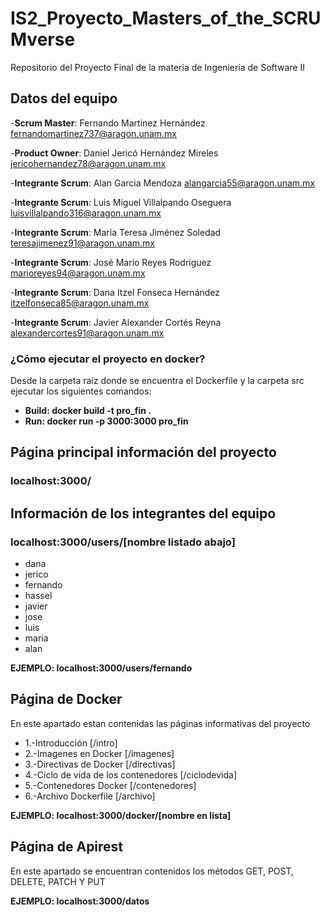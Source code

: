 # IS2_Proyecto_Masters_of_the_SCRUMverse
Repositorio del Proyecto Final de la materia de Ingeniería de Software II

## Datos del equipo 

-**Scrum Master**: Fernando Martinez Hernández fernandomartinez737@aragon.unam.mx

-**Product Owner**: Daniel Jericó Hernández Mireles jericohernandez78@aragon.unam.mx

-**Integrante Scrum**: Alan Garcia Mendoza alangarcia55@aragon.unam.mx

-**Integrante Scrum**: Luis Miguel Villalpando Oseguera luisvillalpando316@aragon.unam.mx

-**Integrante Scrum**: María Teresa Jiménez Soledad teresajimenez91@aragon.unam.mx

-**Integrante Scrum**: José Mario Reyes Rodriguez marioreyes94@aragon.unam.mx 

-**Integrante Scrum**: Dana Itzel Fonseca Hernández itzelfonseca85@aragon.unam.mx

-**Integrante Scrum**: Javier Alexander Cortés Reyna alexandercortes91@aragon.unam.mx


### ¿Cómo ejecutar el proyecto en docker?

Desde la carpeta raíz donde se encuentra el Dockerfile y la carpeta src ejecutar los siguientes comandos:

- **Build:  docker build -t pro_fin .**
- **Run:    docker run -p 3000:3000 pro_fin**

## Página principal información del proyecto
### localhost:3000/
##
## Información de los integrantes del equipo

### localhost:3000/users/[nombre listado abajo]

- dana
- jerico
- fernando
- hassel
- javier
- jose
- luis
- maria
- alan

**EJEMPLO: localhost:3000/users/fernando**

## Página de Docker
En este apartado estan contenidas las páginas informativas del proyecto

- 1.-Introducción [/intro]
- 2.-Imagenes en Docker [/imagenes]
- 3.-Directivas de Docker [/directivas]
- 4.-Ciclo de vida de los contenedores [/ciclodevida]
- 5.-Contenedores Docker [/contenedores]
- 6.-Archivo Dockerfile [/archivo]

**EJEMPLO: localhost:3000/docker/[nombre en lista]**

## Página de Apirest
En este apartado se encuentran contenidos los métodos GET, POST, DELETE, PATCH Y PUT

**EJEMPLO: localhost:3000/datos**
